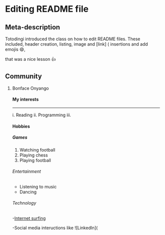 
# Editing README file
## Meta-description

Totodingi introduced the class on how to edit README files. These included, header creation, listing, image and [link] ( insertions and add emojis :smile:, 



that was a nice lesson :thumbsup:


## Community

1. Bonface Onyango
    #### My interests
    ***
    i. Reading
    ii. Programming
    iii. 
    
    #### Hobbies
    ##### Games
    1. Watching football
    2. Playing chess
    3. Playing football
    
    ###### Entertainment
    * Listening to music
    * Dancing
   ###### Technology
    -[Internet surfing](https://techwithtech.com/internet-surfing-meaning/ 'this an absolute link . Explains the meaning of internet surfing')

    -Social media inteructions like ![LinkedIn](

    
   
  

